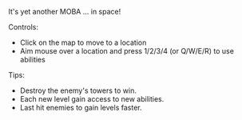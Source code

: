 It's yet another MOBA ... in space!


Controls:
- Click on the map to move to a location
- Aim mouse over a location and press 1/2/3/4 (or Q/W/E/R) to use abilities


Tips:
- Destroy the enemy's towers to win.
- Each new level gain access to	new abilities.
- Last hit enemies to gain levels faster.